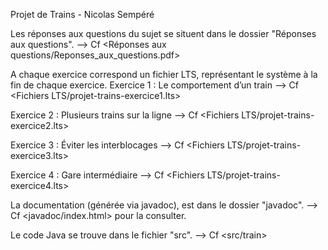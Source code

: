 Projet de Trains - Nicolas Sempéré

Les réponses aux questions du sujet se situent dans le dossier "Réponses aux questions".
--> Cf <Réponses aux questions/Reponses_aux_questions.pdf>


A chaque exercice correspond un fichier LTS, représentant le système à la fin de chaque exercice.
Exercice 1 : Le comportement d’un train 
--> Cf <Fichiers LTS/projet-trains-exercice1.lts>

Exercice 2 : Plusieurs trains sur la ligne
--> Cf <Fichiers LTS/projet-trains-exercice2.lts>

Exercice 3 : Éviter les interblocages 
--> Cf <Fichiers LTS/projet-trains-exercice3.lts>

Exercice 4 : Gare intermédiaire 
--> Cf <Fichiers LTS/projet-trains-exercice4.lts>


La documentation (générée via javadoc), est dans le dossier "javadoc".
--> Cf <javadoc/index.html> pour la consulter.


Le code Java se trouve dans le fichier "src".
--> Cf <src/train>
